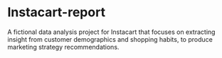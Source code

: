 # Instacart-report
A fictional data analysis project for Instacart that focuses on extracting insight from customer demographics and shopping habits, to produce marketing strategy recommendations.
